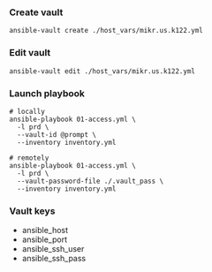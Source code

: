 ### Create vault

```shell
ansible-vault create ./host_vars/mikr.us.k122.yml
```

### Edit vault

```shell
ansible-vault edit ./host_vars/mikr.us.k122.yml
```

### Launch playbook

```shell
# locally
ansible-playbook 01-access.yml \
  -l prd \
  --vault-id @prompt \
  --inventory inventory.yml
```

```shell
# remotely
ansible-playbook 01-access.yml \
  -l prd \
  --vault-password-file ./.vault_pass \
  --inventory inventory.yml
```

### Vault keys

* ansible_host
* ansible_port
* ansible_ssh_user
* ansible_ssh_pass
